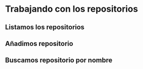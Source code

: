 # Trabajando con los repositorios
 ## Listamos los repositorios
 ## Añadimos repositorio
 ## Buscamos repositorio por nombre
